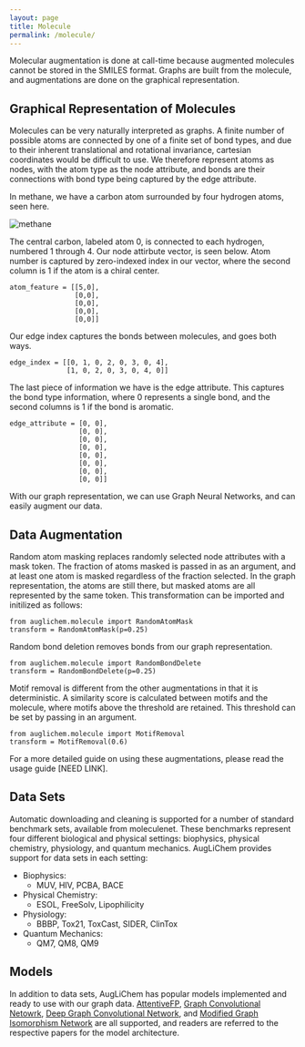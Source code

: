 ```yaml
---
layout: page
title: Molecule
permalink: /molecule/
---
```


Molecular augmentation is done at call-time because augmented molecules cannot be stored in the SMILES format.
Graphs are built from the molecule, and augmentations are done on the graphical representation.

## Graphical Representation of Molecules

Molecules can be very naturally interpreted as graphs.
A finite number of possible atoms are connected by one of a finite set of bond types, and due to their inherent translational and rotational invariance, cartesian coordinates would be difficult to use.
We therefore represent atoms as nodes, with the atom type as the node attribute, and bonds are their connections with bond type being captured by the edge attribute.

In methane, we have a carbon atom surrounded by four hydrogen atoms, seen here.


![methane](../images/methane.png)

The central carbon, labeled atom 0, is connected to each hydrogen, numbered 1 through 4.
Our node attirbute vector, is seen below. Atom number is captured by zero-indexed index in our vector, where the second column is 1 if the atom is a chiral center.

```
atom_feature = [[5,0],
                [0,0],
                [0,0],
                [0,0],
                [0,0]]
```

Our edge index captures the bonds between molecules, and goes both ways.

```
edge_index = [[0, 1, 0, 2, 0, 3, 0, 4],
              [1, 0, 2, 0, 3, 0, 4, 0]]
```

The last piece of information we have is the edge attribute.
This captures the bond type information, where 0 represents a single bond, and the second columns is 1 if the bond is aromatic.

```
edge_attribute = [0, 0],
                 [0, 0],
                 [0, 0],
                 [0, 0],
                 [0, 0],
                 [0, 0],
                 [0, 0],
                 [0, 0]]
```

With our graph representation, we can use Graph Neural Networks, and can easily augment our data.


## Data Augmentation

Random atom masking replaces randomly selected node attributes with a mask token.
The fraction of atoms masked is passed in as an argument, and at least one atom is masked regardless of the fraction selected.
In the graph representation, the atoms are still there, but masked atoms are all represented by the same token.
This transformation can be imported and initilized as follows:

```
from auglichem.molecule import RandomAtomMask
transform = RandomAtomMask(p=0.25)
```

Random  bond deletion removes bonds from our graph representation.

```
from auglichem.molecule import RandomBondDelete
transform = RandomBondDelete(p=0.25)
```


Motif removal is different from the other augmentations in that it is deterministic.
A similarity score is calculated between motifs and the molecule, where motifs above the threshold are retained.
This threshold can be set by passing in an argument.

```
from auglichem.molecule import MotifRemoval
transform = MotifRemoval(0.6)
```

For a more detailed guide on using these augmentations, please read the usage guide [NEED LINK].

## Data Sets

Automatic downloading and cleaning is supported for a number of standard benchmark sets, available from moleculenet.
These benchmarks represent four different biological and physical settings: biophysics, physical chemistry, physiology, and quantum mechanics.
AugLiChem provides support for data sets in each setting:
- Biophysics:
  - MUV, HIV, PCBA, BACE
- Physical Chemistry:
  - ESOL, FreeSolv, Lipophilicity
- Physiology:
  - BBBP, Tox21, ToxCast, SIDER, ClinTox
- Quantum Mechanics:
  - QM7, QM8, QM9

## Models

In addition to data sets, AugLiChem has popular models implemented and ready to use with our graph data.
[AttentiveFP](https://pubs.acs.org/doi/10.1021/acs.jmedchem.9b00959), [Graph Convolutional Netowrk](https://arxiv.org/abs/1609.02907), [Deep Graph Convolutional Network](https://arxiv.org/abs/1904.03751), and [Modified Graph Isomorphism Network](https://arxiv.org/abs/1905.12265) are all supported, and readers are referred to the respective papers for the model architecture.
